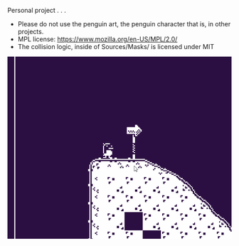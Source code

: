 Personal project . . . 


- Please do not use the penguin art, the penguin character that is, in other projects. 
- MPL license: https://www.mozilla.org/en-US/MPL/2.0/
- The collision logic, inside of Sources/Masks/ is licensed under MIT


![](./github/platpeng.gif)